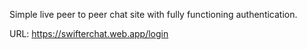 Simple live peer to peer chat site with fully functioning authentication.

URL: https://swifterchat.web.app/login
